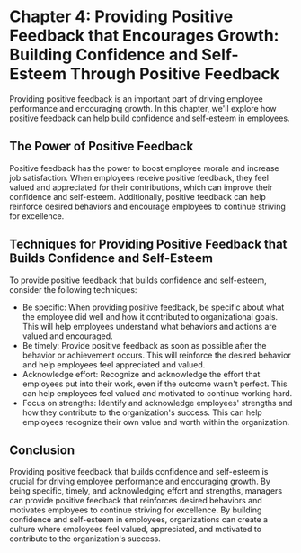 Chapter 4: Providing Positive Feedback that Encourages Growth: Building Confidence and Self-Esteem Through Positive Feedback
============================================================================================================================

Providing positive feedback is an important part of driving employee performance and encouraging growth. In this chapter, we'll explore how positive feedback can help build confidence and self-esteem in employees.

The Power of Positive Feedback
------------------------------

Positive feedback has the power to boost employee morale and increase job satisfaction. When employees receive positive feedback, they feel valued and appreciated for their contributions, which can improve their confidence and self-esteem. Additionally, positive feedback can help reinforce desired behaviors and encourage employees to continue striving for excellence.

Techniques for Providing Positive Feedback that Builds Confidence and Self-Esteem
---------------------------------------------------------------------------------

To provide positive feedback that builds confidence and self-esteem, consider the following techniques:

* Be specific: When providing positive feedback, be specific about what the employee did well and how it contributed to organizational goals. This will help employees understand what behaviors and actions are valued and encouraged.
* Be timely: Provide positive feedback as soon as possible after the behavior or achievement occurs. This will reinforce the desired behavior and help employees feel appreciated and valued.
* Acknowledge effort: Recognize and acknowledge the effort that employees put into their work, even if the outcome wasn't perfect. This can help employees feel valued and motivated to continue working hard.
* Focus on strengths: Identify and acknowledge employees' strengths and how they contribute to the organization's success. This can help employees recognize their own value and worth within the organization.

Conclusion
----------

Providing positive feedback that builds confidence and self-esteem is crucial for driving employee performance and encouraging growth. By being specific, timely, and acknowledging effort and strengths, managers can provide positive feedback that reinforces desired behaviors and motivates employees to continue striving for excellence. By building confidence and self-esteem in employees, organizations can create a culture where employees feel valued, appreciated, and motivated to contribute to the organization's success.
